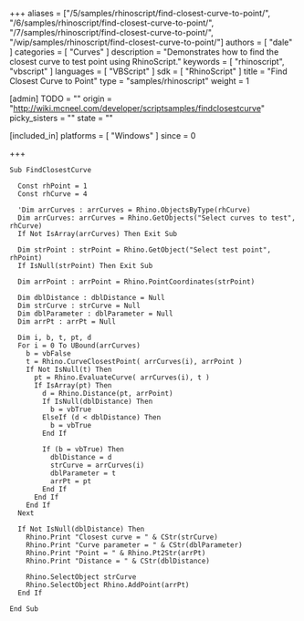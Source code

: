 +++
aliases = ["/5/samples/rhinoscript/find-closest-curve-to-point/", "/6/samples/rhinoscript/find-closest-curve-to-point/", "/7/samples/rhinoscript/find-closest-curve-to-point/", "/wip/samples/rhinoscript/find-closest-curve-to-point/"]
authors = [ "dale" ]
categories = [ "Curves" ]
description = "Demonstrates how to find the closest curve to test point using RhinoScript."
keywords = [ "rhinoscript", "vbscript" ]
languages = [ "VBScript" ]
sdk = [ "RhinoScript" ]
title = "Find Closest Curve to Point"
type = "samples/rhinoscript"
weight = 1

[admin]
TODO = ""
origin = "http://wiki.mcneel.com/developer/scriptsamples/findclosestcurve"
picky_sisters = ""
state = ""

[included_in]
platforms = [ "Windows" ]
since = 0

+++

```vbnet
Sub FindClosestCurve

  Const rhPoint = 1
  Const rhCurve = 4

  'Dim arrCurves : arrCurves = Rhino.ObjectsByType(rhCurve)
  Dim arrCurves: arrCurves = Rhino.GetObjects("Select curves to test", rhCurve)
  If Not IsArray(arrCurves) Then Exit Sub

  Dim strPoint : strPoint = Rhino.GetObject("Select test point", rhPoint)
  If IsNull(strPoint) Then Exit Sub

  Dim arrPoint : arrPoint = Rhino.PointCoordinates(strPoint)

  Dim dblDistance : dblDistance = Null
  Dim strCurve : strCurve = Null
  Dim dblParameter : dblParameter = Null
  Dim arrPt : arrPt = Null

  Dim i, b, t, pt, d
  For i = 0 To UBound(arrCurves)
    b = vbFalse
    t = Rhino.CurveClosestPoint( arrCurves(i), arrPoint )
    If Not IsNull(t) Then
      pt = Rhino.EvaluateCurve( arrCurves(i), t )
      If IsArray(pt) Then
        d = Rhino.Distance(pt, arrPoint)
        If IsNull(dblDistance) Then
          b = vbTrue
        ElseIf (d < dblDistance) Then
          b = vbTrue
        End If

        If (b = vbTrue) Then
          dblDistance = d
          strCurve = arrCurves(i)
          dblParameter = t
          arrPt = pt
        End If
      End If
    End If
  Next

  If Not IsNull(dblDistance) Then
    Rhino.Print "Closest curve = " & CStr(strCurve)
    Rhino.Print "Curve parameter = " & CStr(dblParameter)
    Rhino.Print "Point = " & Rhino.Pt2Str(arrPt)
    Rhino.Print "Distance = " & CStr(dblDistance)

    Rhino.SelectObject strCurve
    Rhino.SelectObject Rhino.AddPoint(arrPt)
  End If

End Sub
```

